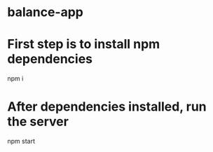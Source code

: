 # balance-app

# First step is to install npm dependencies
npm i

# After dependencies installed, run the server
npm start